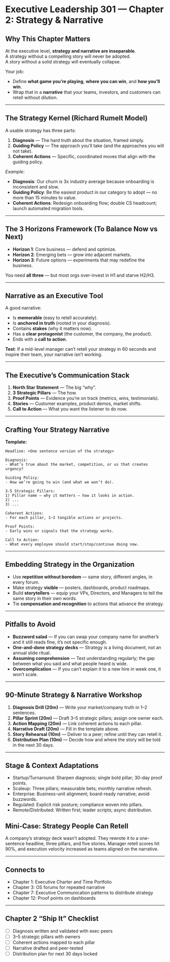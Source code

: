 # Executive Leadership 301 — Chapter 2: Strategy & Narrative

## Why This Chapter Matters
At the executive level, **strategy and narrative are inseparable**.  
A strategy without a compelling story will never be adopted.  
A story without a solid strategy will eventually collapse.

Your job:  
- Define **what game you’re playing**, **where you can win**, and **how you’ll win**.  
- Wrap that in a **narrative** that your teams, investors, and customers can retell without dilution.

---

## The Strategy Kernel (Richard Rumelt Model)
A usable strategy has three parts:
1. **Diagnosis** — The hard truth about the situation, framed simply.
2. **Guiding Policy** — The approach you’ll take (and the approaches you will not take).
3. **Coherent Actions** — Specific, coordinated moves that align with the guiding policy.

*Example*:  
- **Diagnosis**: Our churn is 3x industry average because onboarding is inconsistent and slow.  
- **Guiding Policy**: Be the easiest product in our category to adopt — no more than 15 minutes to value.  
- **Coherent Actions**: Redesign onboarding flow; double CS headcount; launch automated migration tools.

---

## The 3 Horizons Framework (To Balance Now vs Next)
- **Horizon 1**: Core business — defend and optimize.  
- **Horizon 2**: Emerging bets — grow into adjacent markets.  
- **Horizon 3**: Future options — experiments that may redefine the business.

You need **all three** — but most orgs over-invest in H1 and starve H2/H3.

---

## Narrative as an Executive Tool
A good narrative:
- Is **memorable** (easy to retell accurately).
- Is **anchored in truth** (rooted in your diagnosis).
- Contains **stakes** (why it matters now).
- Has a **clear protagonist** (the customer, the company, the product).
- Ends with a **call to action**.

**Test**: If a mid-level manager can’t retell your strategy in 60 seconds and inspire their team, your narrative isn’t working.

---

## The Executive’s Communication Stack
1. **North Star Statement** — The big “why”.
2. **3 Strategic Pillars** — The how.
3. **Proof Points** — Evidence you’re on track (metrics, wins, testimonials).
4. **Stories** — Customer examples, product demos, market shifts.
5. **Call to Action** — What you want the listener to do now.

---

## Crafting Your Strategy Narrative
**Template:**
```
Headline: <One sentence version of the strategy>

Diagnosis:
- What’s true about the market, competition, or us that creates urgency?

Guiding Policy:
- How we’re going to win (and what we won’t do).

3-5 Strategic Pillars:
1) Pillar name — why it matters — how it looks in action.
2) ...
3) ...

Coherent Actions:
- For each pillar, 1–3 tangible actions or projects.

Proof Points:
- Early wins or signals that the strategy works.

Call to Action:
- What every employee should start/stop/continue doing now.
```

---

## Embedding Strategy in the Organization
- Use **repetition without boredom** — same story, different angles, in every forum.
- Make strategy **visible** — posters, dashboards, product roadmaps.
- Build **storytellers** — equip your VPs, Directors, and Managers to tell the same story in their own words.
- Tie **compensation and recognition** to actions that advance the strategy.

---

## Pitfalls to Avoid
- **Buzzword salad** — If you can swap your company name for another’s and it still reads fine, it’s not specific enough.
- **One-and-done strategy decks** — Strategy is a living document, not an annual slide ritual.
- **Assuming comprehension** — Test understanding regularly; the gap between what you said and what people heard is wide.
- **Overcomplication** — If you can’t explain it to a new hire in week one, it won’t scale.

---

## 90-Minute Strategy & Narrative Workshop
1. **Diagnosis Drill (20m)** — Write your market/company truth in 1–2 sentences.
2. **Pillar Sprint (20m)** — Draft 3–5 strategic pillars; assign one owner each.
3. **Action Mapping (20m)** — Link coherent actions to each pillar.
4. **Narrative Draft (20m)** — Fill in the template above.
5. **Story Rehearsal (10m)** — Deliver to a peer; refine until they can retell it.
6. **Distribution Plan (10m)** — Decide how and where the story will be told in the next 30 days.

---

## Stage & Context Adaptations
- Startup/Turnaround: Sharpen diagnosis; single bold pillar; 30-day proof points.
- Scaleup: Three pillars; measurable bets; monthly narrative refresh.
- Enterprise: Business-unit alignment; board-ready narrative; avoid buzzwords.
- Regulated: Explicit risk posture; compliance woven into pillars.
- Remote/Distributed: Written first; leader scripts; async distribution.

## Mini‑Case: Strategy People Can Retell
A company’s strategy deck wasn’t adopted. They rewrote it to a one-sentence headline, three pillars, and five stories. Manager retell scores hit 90%, and execution velocity increased as teams aligned on the narrative.

---

## Connects to
- Chapter 1: Executive Charter and Time Portfolio
- Chapter 3: OS forums for repeated narrative
- Chapter 7: Executive Communication patterns to distribute strategy
- Chapter 12: Proof points on dashboards

---

## Chapter 2 “Ship It” Checklist
- [ ] Diagnosis written and validated with exec peers
- [ ] 3–5 strategic pillars with owners
- [ ] Coherent actions mapped to each pillar
- [ ] Narrative drafted and peer-tested
- [ ] Distribution plan for next 30 days locked
